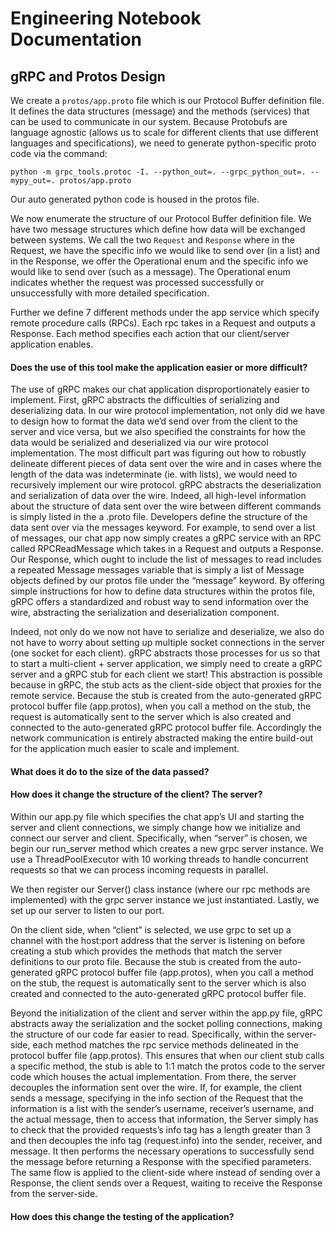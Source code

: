 # Engineering Notebook Documentation 
## gRPC and Protos Design 
We create a `protos/app.proto` file which is our Protocol Buffer definition file. It defines the data structures (message) and the methods (services) that can be used to communicate in our system. Because Protobufs are language agnostic (allows us to scale for different clients that use different languages and specifications), we need to generate python-specific proto code via the command: 

```
python -m grpc_tools.protoc -I. --python_out=. --grpc_python_out=. --mypy_out=. protos/app.proto
```
Our auto generated python code is housed in the protos file. 

We now enumerate the structure of our Protocol Buffer definition file. We have two message structures which define how data will be exchanged between systems. We call the two `Request` and `Response` where in the Request, we have the specific info we would like to send over (in a list) and in the Response, we offer the Operational enum and the specific info we would like to send over (such as a message). The Operational enum indicates whether the request was processed successfully or unsuccessfully with more detailed specification. 

Further we define 7 different methods under the app service which specify remote procedure calls (RPCs). Each rpc takes in a Request and outputs a Response. Each method specifies each action that our client/server application enables. 

#### Does the use of this tool make the application easier or more difficult? 

The use of gRPC makes our chat application disproportionately easier to implement. First, gRPC abstracts the difficulties of serializing and deserializing data. In our wire protocol implementation, not only did we have to design how to format the data we’d send over from the client to the server and vice versa, but we also specified the constraints for how the data would be serialized and deserialized via our wire protocol implementation. The most difficult part was figuring out how to robustly delineate different pieces of data sent over the wire and in cases where the length of the data was indeterminate (ie. with lists), we would need to recursively implement our wire protocol. gRPC abstracts the deserialization and serialization of data over the wire. Indeed, all high-level information about the structure of data sent over the wire between different commands is simply listed in the a .proto file. Developers define the structure of the data sent over via the messages keyword. For example, to send over a list of messages, our chat app now simply creates a gRPC service with an RPC called RPCReadMessage which takes in a Request and outputs a Response. Our Response, which ought to include the list of messages to read includes a repeated Message messages variable that is simply a list of Message objects defined by our protos file under the “message” keyword. By offering simple instructions for how to define data structures within the protos file, gRPC offers a standardized and robust way to send information over the wire, abstracting the serialization and deserialization component. 

Indeed, not only do we now not have to serialize and deserialize, we also do not have to worry about setting up multiple socket connections in the server (one socket for each client). gRPC abstracts those processes for us so that to start a multi-client + server application, we simply need to create a gRPC server and a gRPC stub for each client we start! This abstraction is possible because in gRPC, the stub acts as the client-side object that proxies for the remote service. Because the stub is created from the auto-generated gRPC protocol buffer file (app.protos), when you call a method on the stub, the request is automatically sent to the server which is also created and connected to the auto-generated gRPC protocol buffer file. Accordingly the network communication is entirely abstracted making the entire build-out for the application much easier to scale and implement. 

#### What does it do to the size of the data passed? 


#### How does it change the structure of the client? The server? 

Within our app.py file which specifies the chat app’s UI and starting the server and client connections, we simply change how we initialize and connect our server and client. Specifically, when “server” is chosen, we begin our run_server method which creates a new grpc server instance. We use a ThreadPoolExecutor with 10 working threads to handle concurrent requests so that we can process incoming requests in parallel. 

We then register our Server() class instance (where our rpc methods are implemented) with the grpc server instance we just instantiated. Lastly, we set up our server to listen to our port. 

On the client side, when “client” is selected, we use grpc to set up a channel with the host:port address that the server is listening on before creating a stub which provides the methods that match the server definitions to our proto file. Because the stub is created from the auto-generated gRPC protocol buffer file (app.protos), when you call a method on the stub, the request is automatically sent to the server which is also created and connected to the auto-generated gRPC protocol buffer file. 

Beyond the initialization of the client and server within the app.py file, gRPC abstracts away the serialization and the socket polling connections, making the structure of our code far easier to read. Specifically, within the server-side, each method matches the rpc service methods delineated in the protocol buffer file (app.protos). This ensures that when our client stub calls a specific method, the stub is able to 1:1 match the protos code to the server code which houses the actual implementation. From there, the server decouples the information sent over the wire. If, for example, the client sends a message, specifying in the info section of the Request that the information is a list with the sender’s username, receiver’s username, and the actual message, then to access that information, the Server simply has to check that the provided requests’s info tag has a length greater than 3 and then decouples the info tag (request.info) into the sender, receiver, and message. It then performs the necessary operations to successfully send the message before returning a Response with the specified parameters. The same flow is applied to the client-side where instead of sending over a Response, the client sends over a Request, waiting to receive the Response from the server-side. 

#### How does this change the testing of the application?


